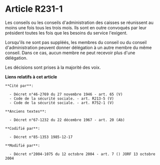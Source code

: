 # Article R231-1

Les conseils ou les conseils d'administration des caisses se réunissent au moins une fois tous les trois mois. Ils sont en
outre convoqués par leur président toutes les fois que les besoins du service l'exigent.

Lorsqu'ils ne sont pas suppléés, les membres du conseil ou du conseil d'administration peuvent donner délégation à un autre
membre du même conseil. Dans ce cas, aucun membre ne peut recevoir plus d'une délégation.

Les décisions sont prises à la majorité des voix.

**Liens relatifs à cet article**

	**Cité par**:

	  - Décret n°46-2769 du 27 novembre 1946 - art. 65 (V)
	  - Code de la sécurité sociale. - art. R213-5 (V)
	  - Code de la sécurité sociale. - art. R752-1 (V)

	**Anciens textes**:

	  - Décret n°67-1232 du 22 décembre 1967 - art. 20 (Ab)

	**Codifié par**:

	  - Décret n°85-1353 1985-12-17

	**Modifié par**:

	  - Décret n°2004-1075 du 12 octobre 2004 - art. 7 () JORF 13 octobre 2004
